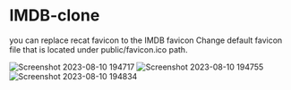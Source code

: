 # IMDB-clone
you can replace recat favicon to the IMDB favicon 
Change default favicon file that is located under public/favicon.ico path.
    <link rel="icon" href="%PUBLIC_URL%/favicon.ico" />
    
![Screenshot 2023-08-10 194717](https://github.com/AbhayGajjar/IMDB-clone/assets/124171231/bedc3f4c-eb81-4583-8caa-8c2ba12b86c1)
![Screenshot 2023-08-10 194755](https://github.com/AbhayGajjar/IMDB-clone/assets/124171231/54906b00-a74e-43a2-af32-3486e0c41427)
![Screenshot 2023-08-10 194834](https://github.com/AbhayGajjar/IMDB-clone/assets/124171231/623465ee-d382-44e7-9523-224b47393582)

